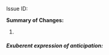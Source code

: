 <!--
Please ensure all PRs are tagged with an issue ID.
-->
Issue ID: <Issue ID here>

**Summary of Changes:**

 1)

##### Exuberent expression of anticipation: <INSERT HERE>
